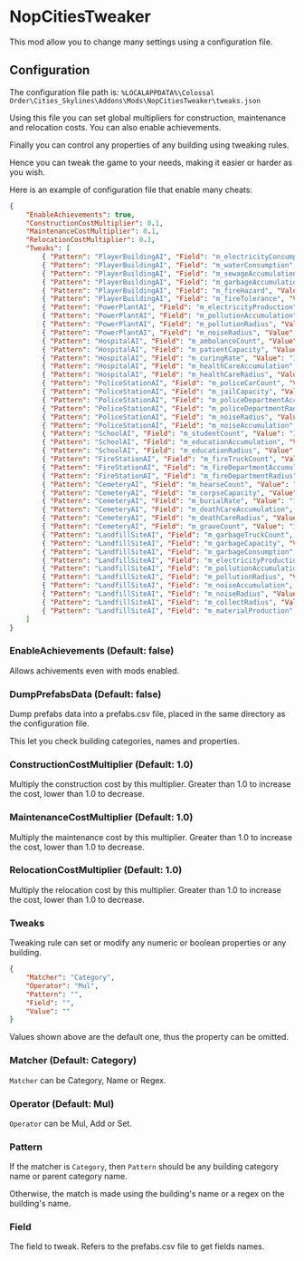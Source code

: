 # NopCitiesTweaker

This mod allow you to change many settings using a configuration file.

## Configuration

The configuration file path is: ```%LOCALAPPDATA%\Colossal Order\Cities_Skylines\Addons\Mods\NopCitiesTweaker\tweaks.json```

Using this file you can set global multipliers for construction, maintenance and relocation costs. You can also enable achievements.

Finally you can control any properties of any building using tweaking rules.

Hence you can tweak the game to your needs, making it easier or harder as you wish.

Here is an example of configuration file that enable many cheats:
```json
{
    "EnableAchievements": true,
	"ConstructionCostMultiplier": 0.1,
	"MaintenanceCostMultiplier": 0.1,
	"RelocationCostMultiplier": 0.1,
	"Tweaks": [
		{ "Pattern": "PlayerBuildingAI", "Field": "m_electricityConsumption", "Value": "0" },
		{ "Pattern": "PlayerBuildingAI", "Field": "m_waterConsumption", "Value": "0" },
		{ "Pattern": "PlayerBuildingAI", "Field": "m_sewageAccumulation", "Value": "0" },
		{ "Pattern": "PlayerBuildingAI", "Field": "m_garbageAccumulation", "Value": "0" },
		{ "Pattern": "PlayerBuildingAI", "Field": "m_fireHazard", "Value": "0" },
		{ "Pattern": "PlayerBuildingAI", "Field": "m_fireTolerance", "Value": "100" },
		{ "Pattern": "PowerPlantAI", "Field": "m_electricityProduction", "Value": "10" },
		{ "Pattern": "PowerPlantAI", "Field": "m_pollutionAccumulation", "Value": "0" },
		{ "Pattern": "PowerPlantAI", "Field": "m_pollutionRadius", "Value": "0" },
		{ "Pattern": "PowerPlantAI", "Field": "m_noiseRadius", "Value": "0" },
		{ "Pattern": "HospitalAI", "Field": "m_ambulanceCount", "Value": "2" },
		{ "Pattern": "HospitalAI", "Field": "m_patientCapacity", "Value": "10" },
		{ "Pattern": "HospitalAI", "Field": "m_curingRate", "Value": "10" },
		{ "Pattern": "HospitalAI", "Field": "m_healthCareAccumulation", "Value": "10" },
		{ "Pattern": "HospitalAI", "Field": "m_healthCareRadius", "Value": "10" },
		{ "Pattern": "PoliceStationAI", "Field": "m_policeCarCount", "Value": "2" },
		{ "Pattern": "PoliceStationAI", "Field": "m_jailCapacity", "Value": "10" },
		{ "Pattern": "PoliceStationAI", "Field": "m_policeDepartmentAccumulation", "Value": "10" },
		{ "Pattern": "PoliceStationAI", "Field": "m_policeDepartmentRadius", "Value": "10" },
		{ "Pattern": "PoliceStationAI", "Field": "m_noiseRadius", "Value": "0" },
		{ "Pattern": "PoliceStationAI", "Field": "m_noiseAccumulation", "Value": "0" },
		{ "Pattern": "SchoolAI", "Field": "m_studentCount", "Value": "100" },
		{ "Pattern": "SchoolAI", "Field": "m_educationAccumulation", "Value": "100" },
		{ "Pattern": "SchoolAI", "Field": "m_educationRadius", "Value": "10" },
		{ "Pattern": "FireStationAI", "Field": "m_fireTruckCount", "Value": "2" },
		{ "Pattern": "FireStationAI", "Field": "m_fireDepartmentAccumulation", "Value": "10" },
		{ "Pattern": "FireStationAI", "Field": "m_fireDepartmentRadius", "Value": "10" },
		{ "Pattern": "CemeteryAI", "Field": "m_hearseCount", "Value": "2" },
		{ "Pattern": "CemeteryAI", "Field": "m_corpseCapacity", "Value": "10" },
		{ "Pattern": "CemeteryAI", "Field": "m_burialRate", "Value": "10" },
		{ "Pattern": "CemeteryAI", "Field": "m_deathCareAccumulation", "Value": "10" },
		{ "Pattern": "CemeteryAI", "Field": "m_deathCareRadius", "Value": "10" },
		{ "Pattern": "CemeteryAI", "Field": "m_graveCount", "Value": "10" },
		{ "Pattern": "LandfillSiteAI", "Field": "m_garbageTruckCount", "Value": "3" },
		{ "Pattern": "LandfillSiteAI", "Field": "m_garbageCapacity", "Value": "10" },
		{ "Pattern": "LandfillSiteAI", "Field": "m_garbageConsumption", "Value": "10" },
		{ "Pattern": "LandfillSiteAI", "Field": "m_electricityProduction", "Value": "10" },
		{ "Pattern": "LandfillSiteAI", "Field": "m_pollutionAccumulation", "Value": "0" },
		{ "Pattern": "LandfillSiteAI", "Field": "m_pollutionRadius", "Value": "0" },
		{ "Pattern": "LandfillSiteAI", "Field": "m_noiseAccumulation", "Value": "0" },
		{ "Pattern": "LandfillSiteAI", "Field": "m_noiseRadius", "Value": "0" },
		{ "Pattern": "LandfillSiteAI", "Field": "m_collectRadius", "Value": "10" },
		{ "Pattern": "LandfillSiteAI", "Field": "m_materialProduction", "Value": "10" }
	]
}
```

### EnableAchievements (Default: false)

Allows achivements even with mods enabled.

### DumpPrefabsData (Default: false)

Dump prefabs data into a prefabs.csv file, placed in the same directory as the configuration file.

This let you check building categories, names and properties.

### ConstructionCostMultiplier (Default: 1.0)

Multiply the construction cost by this multiplier. Greater than 1.0 to increase the cost, lower than 1.0 to decrease.

### MaintenanceCostMultiplier (Default: 1.0)

Multiply the maintenance cost by this multiplier. Greater than 1.0 to increase the cost, lower than 1.0 to decrease.

### RelocationCostMultiplier (Default: 1.0)

Multiply the relocation cost by this multiplier. Greater than 1.0 to increase the cost, lower than 1.0 to decrease.

### Tweaks

Tweaking rule can set or modify any numeric or boolean properties or any building.

```json
{
	"Matcher": "Category",
	"Operator": "Mul",
	"Pattern": "",
	"Field": "",
	"Value": ""
}
```
Values shown above are the default one, thus the property can be omitted.

### Matcher (Default: Category)

```Matcher``` can be Category, Name or Regex.

### Operator (Default: Mul)

```Operator``` can be Mul, Add or Set.

### Pattern

If the matcher is ```Category```, then ```Pattern``` should be any building category name or parent category name.

Otherwise, the match is made using the building's name or a regex on the building's name.

### Field

The field to tweak. Refers to the prefabs.csv file to get fields names.
